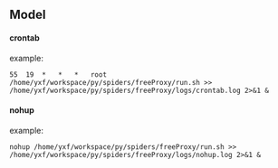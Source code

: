 ## Model
#### crontab 
example:
```
55	19	*	*	*	root	/home/yxf/workspace/py/spiders/freeProxy/run.sh	>> /home/yxf/workspace/py/spiders/freeProxy/logs/crontab.log 2>&1 & 
```
#### nohup
example:
```
nohup /home/yxf/workspace/py/spiders/freeProxy/run.sh >> /home/yxf/workspace/py/spiders/freeProxy/logs/nohup.log 2>&1 &
```
